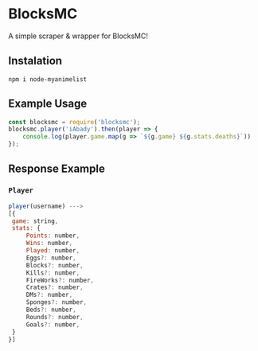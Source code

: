 # BlocksMC 
A simple scraper & wrapper for BlocksMC!

## Instalation
```
npm i node-myanimelist
```

## Example Usage
```js
const blocksmc = require('blocksmc');
blocksmc.player('iAbady').then(player => {
    console.log(player.game.map(g => `${g.game} ${g.stats.deaths}`))
});
```

## Response Example

### `Player`
```js
player(username) ---> 
[{
 game: string,
 stats: {
     Points: number,
     Wins: number,
     Played: number,
     Eggs?: number,
     Blocks?: number,
     Kills?: number,
     FireWorks?: number,
     Crates?: number,
     DMs?: number,
     Sponges?: number,
     Beds?: number,
     Rounds?: number,
     Goals?: number,
 }
}]